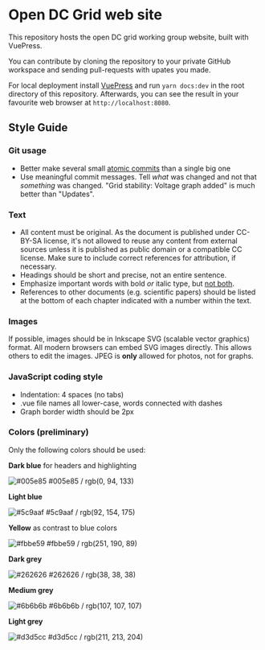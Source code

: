 # Open DC Grid web site

This repository hosts the open DC grid working group website, built with VuePress.

You can contribute by cloning the repository to your private GitHub workspace and sending pull-requests with upates you made.

For local deployment install [VuePress](https://vuepress.vuejs.org/) and run `yarn docs:dev` in the root directory of this repository. Afterwards, you can see the result in your favourite web browser at `http://localhost:8080`.

## Style Guide

### Git usage

- Better make several small [atomic commits](https://en.wikipedia.org/wiki/Atomic_commit#Atomic_commit_convention) than a single big one
- Use meaningful commit messages. Tell *what* was changed and not that *something* was changed. "Grid stability: Voltage graph added" is much better than "Updates".

### Text

- All content must be original. As the document is published under CC-BY-SA license, it's not allowed to reuse any content from external sources unless it is published as public domain or a compatible CC license. Make sure to include correct references for attribution, if necessary.
- Headings should be short and precise, not an entire sentence.
- Emphasize important words with bold *or* italic type, but [not both](https://practicaltypography.com/bold-or-italic.html).
- References to other documents (e.g. scientific papers) should be listed at the bottom of each chapter indicated with a number within the text.

### Images

If possible, images should be in Inkscape SVG (scalable vector graphics) format. All modern browsers can embed SVG images directly. This allows others to edit the images. JPEG is **only** allowed for photos, not for graphs.

### JavaScript coding style

- Indentation: 4 spaces (no tabs)
- .vue file names all lower-case, words connected with dashes
- Graph border width should be 2px

### Colors (preliminary)

Only the following colors should be used:

**Dark blue** for headers and highlighting

![#005e85](https://placehold.it/100x15/005e85/000000?text=+) #005e85 / rgb(0, 94, 133)

**Light blue**

![#5c9aaf](https://placehold.it/100x15/5c9aaf/000000?text=+) #5c9aaf / rgb(92, 154, 175)

**Yellow** as contrast to blue colors

![#fbbe59](https://placehold.it/100x15/fbbe59/000000?text=+) #fbbe59 / rgb(251, 190, 89)

**Dark grey**

![#262626](https://placehold.it/100x15/262626/000000?text=+) #262626 / rgb(38, 38, 38)

**Medium grey**

![#6b6b6b](https://placehold.it/100x15/6b6b6b/000000?text=+) #6b6b6b / rgb(107, 107, 107)

**Light grey**

![#d3d5cc](https://placehold.it/100x15/d3d5cc/000000?text=+) #d3d5cc / rgb(211, 213, 204)

